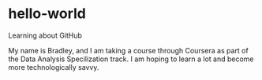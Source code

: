 # hello-world
Learning about GitHub

My name is Bradley, and I am taking a course through Coursera as part of the Data Analysis Specilization track.
I am hoping to learn a lot and become more technologically savvy.
